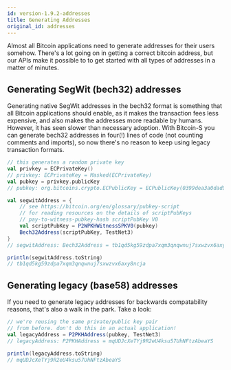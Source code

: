 ```yaml
---
id: version-1.9.2-addresses
title: Generating Addresses
original_id: addresses
---
```


Almost all Bitcoin applications need to generate addresses
for their users somehow. There's a lot going on in getting
a correct bitcoin address, but our APIs make it possible to
to get started with all types of addresses in a matter of
minutes.

## Generating SegWit (bech32) addresses

Generating native SegWit addresses in the bech32 format
is something that all Bitcoin applications should enable,
as it makes the transaction fees less expensive, and also
makes the addresses more readable by humans. However, it
has seen slower than necessary adoption. With Bitcoin-S
you can generate bech32 addresses in four(!) lines of code
(not counting comments and imports), so now there's no
reason to keep using legacy transaction formats.


```scala
// this generates a random private key
val privkey = ECPrivateKey()
// privkey: ECPrivateKey = Masked(ECPrivateKey)
val pubkey = privkey.publicKey
// pubkey: org.bitcoins.crypto.ECPublicKey = ECPublicKey(0399dea3a0dad9e21812f94ad69262a94fd51a2ed2b1507928afce2a358907a2de)

val segwitAddress = {
    // see https://bitcoin.org/en/glossary/pubkey-script
    // for reading resources on the details of scriptPubKeys
    // pay-to-witness-pubkey-hash scriptPubKey V0
    val scriptPubKey = P2WPKHWitnessSPKV0(pubkey)
    Bech32Address(scriptPubKey, TestNet3)
}
// segwitAddress: Bech32Address = tb1qd5kg59zdpa7xqm3qnqwnuj7sxwzvx6axy8ncja

println(segwitAddress.toString)
// tb1qd5kg59zdpa7xqm3qnqwnuj7sxwzvx6axy8ncja
```

## Generating legacy (base58) addresses

If you need to generate legacy addresses for backwards
compatability reasons, that's also a walk in the park.
Take a look:

```scala
// we're reusing the same private/public key pair
// from before. don't do this in an actual application!
val legacyAddress = P2PKHAddress(pubkey, TestNet3)
// legacyAddress: P2PKHAddress = mqUDJcXeTYj9R2eU4ksu57UhNFtzAbeaYS

println(legacyAddress.toString)
// mqUDJcXeTYj9R2eU4ksu57UhNFtzAbeaYS
```
